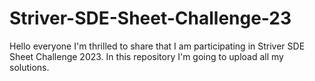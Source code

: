 # Striver-SDE-Sheet-Challenge-23
Hello everyone I'm thrilled to share that I am participating in Striver SDE Sheet Challenge 2023. In this repository I'm going to upload all my solutions. 

